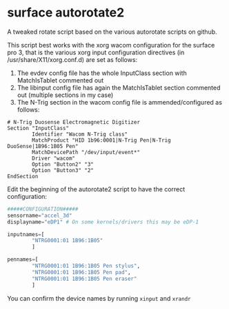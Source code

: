 # surface autorotate2

A tweaked rotate script based on the various autorotate scripts on github.

This script best works with the xorg wacom configuration for the surface pro 3, that is the various xorg input configuration directives (in /usr/share/X11/xorg.conf.d) are set as follows:

1. The evdev config file has the whole InputClass section with MatchIsTablet commented out
2. The libinput config file has again the MatchIsTablet section commented out (multiple sections in my case)
3. The N-Trig section in the wacom config file is ammended/configured as follows:
```
# N-Trig Duosense Electromagnetic Digitizer
Section "InputClass"
        Identifier "Wacom N-Trig class"
        MatchProduct "HID 1b96:0001|N-Trig Pen|N-Trig DuoSense|1B96:1B05 Pen"
        MatchDevicePath "/dev/input/event*"
        Driver "wacom"
        Option "Button2" "3"
        Option "Button3" "2"
EndSection
```

Edit the beginning of the autorotate2 script to have the correct configuration:

```python
#####CONFIGURATION#####
sensorname="accel_3d"
displayname="eDP1" # On some kernels/drivers this may be eDP-1

inputnames=[
        "NTRG0001:01 1B96:1B05"
        ]

pennames=[
        "NTRG0001:01 1B96:1B05 Pen stylus",
        "NTRG0001:01 1B96:1B05 Pen pad",
        "NTRG0001:01 1B96:1B05 Pen eraser"
        ]
```

You can confirm the device names by running `xinput` and `xrandr`

